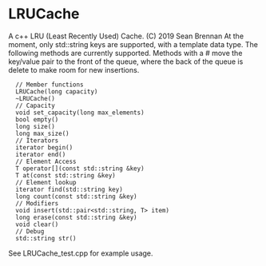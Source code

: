 # LRUCache
A c++ LRU (Least Recently Used) Cache.  (C) 2019 Sean Brennan
At the moment, only std::string keys are supported, with a template data type.
The following methods are currently supported.  Methods with a # move the key/value pair
to the front of the queue, where the back of the queue is delete to make room for new
insertions.
```
  // Member functions
  LRUCache(long capacity)
  ~LRUCache()
  // Capacity
  void set_capacity(long max_elements)
  bool empty()
  long size()
  long max_size()
  // Iterators
  iterator begin()
  iterator end()
  // Element Access
  T operator[](const std::string &key)
  T at(const std::string &key)
  // Element lookup
  iterator find(std::string key)
  long count(const std::string &key)
  // Modifiers
  void insert(std::pair<std::string, T> item)
  long erase(const std::string &key)
  void clear()
  // Debug
  std::string str()
```
See LRUCache_test.cpp for example usage.  
